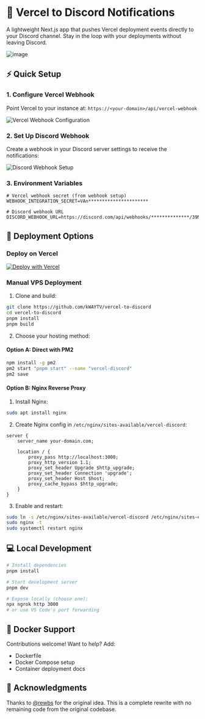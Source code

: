 # 🚀 Vercel to Discord Notifications

A lightweight Next.js app that pushes Vercel deployment events directly to your Discord channel. Stay in the loop with your deployments without leaving Discord.

![image](https://github.com/user-attachments/assets/d9bf4982-d82f-4b00-9969-7356044726c4)

## ⚡️ Quick Setup

### 1. Configure Vercel Webhook

Point Vercel to your instance at: `https://<your-domain>/api/vercel-webhook`

![Vercel Webhook Configuration](https://github.com/rewbs/vercel-to-discord/assets/74455/d62d4ad1-6c8a-4839-8b57-c3f92487465d)

### 2. Set Up Discord Webhook

Create a webhook in your Discord server settings to receive the notifications:

![Discord Webhook Setup](https://github.com/rewbs/vercel-to-discord/assets/74455/25162948-fc16-4865-b356-584d1566c704)

### 3. Environment Variables

```env
# Vercel webhook secret (from webhook setup)
WEBHOOK_INTEGRATION_SECRET=VAn**********************

# Discord webhook URL
DISCORD_WEBHOOK_URL=https://discord.com/api/webhooks/**************/39NQ**************************************************************
```

## 🚀 Deployment Options

### Deploy on Vercel

[![Deploy with Vercel](https://vercel.com/button)](https://vercel.com/new/clone?repository-url=https://github.com/kWAYTV/vercel-to-discord)

### Manual VPS Deployment

1. Clone and build:

```bash
git clone https://github.com/kWAYTV/vercel-to-discord
cd vercel-to-discord
pnpm install
pnpm build
```

2. Choose your hosting method:

#### Option A: Direct with PM2

```bash
npm install -g pm2
pm2 start "pnpm start" --name "vercel-discord"
pm2 save
```

#### Option B: Nginx Reverse Proxy

1. Install Nginx:

```bash
sudo apt install nginx
```

2. Create Nginx config in `/etc/nginx/sites-available/vercel-discord`:

```nginx
server {
    server_name your-domain.com;

    location / {
        proxy_pass http://localhost:3000;
        proxy_http_version 1.1;
        proxy_set_header Upgrade $http_upgrade;
        proxy_set_header Connection 'upgrade';
        proxy_set_header Host $host;
        proxy_cache_bypass $http_upgrade;
    }
}
```

3. Enable and restart:

```bash
sudo ln -s /etc/nginx/sites-available/vercel-discord /etc/nginx/sites-enabled/
sudo nginx -t
sudo systemctl restart nginx
```

## 💻 Local Development

```bash
# Install dependencies
pnpm install

# Start development server
pnpm dev

# Expose locally (choose one):
npx ngrok http 3000
# or use VS Code's port forwarding
```

## 🐳 Docker Support

Contributions welcome! Want to help? Add:

- Dockerfile
- Docker Compose setup
- Container deployment docs

## 🙏 Acknowledgments

Thanks to [@rewbs](https://github.com/rewbs) for the original idea. This is a complete rewrite with no remaining code from the original codebase.
